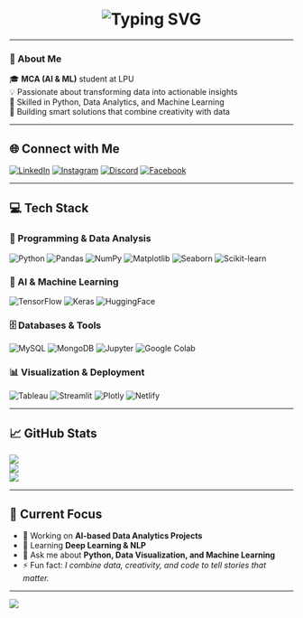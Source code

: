 <!-- Animated Header -->
<h1 align="center">
  <img src="https://readme-typing-svg.herokuapp.com?font=Fira+Code&weight=600&size=30&duration=3500&pause=800&color=00C2FF&center=true&vCenter=true&width=800&lines=Hi+I'm+Ashish+Chavan+👋;Python+Developer+%7C+Data+Analyst;AI+%26+Machine+Learning+Enthusiast" alt="Typing SVG" />
</h1>

---

### 🌟 About Me
🎓 **MCA (AI & ML)** student at LPU  
💡 Passionate about transforming data into actionable insights  
🚀 Skilled in Python, Data Analytics, and Machine Learning  
🎯 Building smart solutions that combine creativity with data  

---

## 🌐 Connect with Me
[![LinkedIn](https://img.shields.io/badge/LinkedIn-%230077B5.svg?logo=linkedin&logoColor=white)](https://linkedin.com/in/cvbnm) 
[![Instagram](https://img.shields.io/badge/Instagram-%23E4405F.svg?logo=Instagram&logoColor=white)](https://instagram.com/vbnm) 
[![Discord](https://img.shields.io/badge/Discord-%237289DA.svg?logo=discord&logoColor=white)](https://discord.gg/cvbnm)
[![Facebook](https://img.shields.io/badge/Facebook-%231877F2.svg?logo=Facebook&logoColor=white)](https://facebook.com)

---

## 💻 Tech Stack

### 🐍 Programming & Data Analysis
![Python](https://img.shields.io/badge/Python-3670A0?style=for-the-badge&logo=python&logoColor=ffdd54)
![Pandas](https://img.shields.io/badge/Pandas-%23150458.svg?style=for-the-badge&logo=pandas&logoColor=white)
![NumPy](https://img.shields.io/badge/Numpy-%23013243.svg?style=for-the-badge&logo=numpy&logoColor=white)
![Matplotlib](https://img.shields.io/badge/Matplotlib-%23ffffff.svg?style=for-the-badge&logo=Matplotlib&logoColor=black)
![Seaborn](https://img.shields.io/badge/Seaborn-%2300BFFF.svg?style=for-the-badge)
![Scikit-learn](https://img.shields.io/badge/Scikit--learn-%23F7931E.svg?style=for-the-badge&logo=scikit-learn&logoColor=white)

### 🧠 AI & Machine Learning
![TensorFlow](https://img.shields.io/badge/TensorFlow-%23FF6F00.svg?style=for-the-badge&logo=TensorFlow&logoColor=white)
![Keras](https://img.shields.io/badge/Keras-%23D00000.svg?style=for-the-badge&logo=Keras&logoColor=white)
![HuggingFace](https://img.shields.io/badge/HuggingFace-%23FFD21E.svg?style=for-the-badge&logo=huggingface&logoColor=black)

### 🗄️ Databases & Tools
![MySQL](https://img.shields.io/badge/MySQL-%2300f.svg?style=for-the-badge&logo=mysql&logoColor=white)
![MongoDB](https://img.shields.io/badge/MongoDB-%234ea94b.svg?style=for-the-badge&logo=mongodb&logoColor=white)
![Jupyter](https://img.shields.io/badge/Jupyter-%23F37626.svg?style=for-the-badge&logo=jupyter&logoColor=white)
![Google Colab](https://img.shields.io/badge/Google%20Colab-%23F9AB00.svg?style=for-the-badge&logo=googlecolab&logoColor=white)

### 📊 Visualization & Deployment
![Tableau](https://img.shields.io/badge/Tableau-%23E97627.svg?style=for-the-badge&logo=tableau&logoColor=white)
![Streamlit](https://img.shields.io/badge/Streamlit-%23FF4B4B.svg?style=for-the-badge&logo=streamlit&logoColor=white)
![Plotly](https://img.shields.io/badge/Plotly-%233F4F75.svg?style=for-the-badge&logo=plotly&logoColor=white)
![Netlify](https://img.shields.io/badge/Netlify-%23000000.svg?style=for-the-badge&logo=netlify&logoColor=#00C7B7)

---

## 📈 GitHub Stats
![](https://github-readme-stats.vercel.app/api?username=ashishchavan1221&theme=tokyonight&hide_border=true&include_all_commits=true&count_private=true)<br/>
![](https://github-readme-streak-stats.herokuapp.com/?user=ashishchavan1221&theme=tokyonight&hide_border=true)<br/>
![](https://github-readme-stats.vercel.app/api/top-langs/?username=ashishchavan1221&theme=tokyonight&hide_border=true&layout=compact)

---

## 🚀 Current Focus
- 🔭 Working on **AI-based Data Analytics Projects**  
- 🌱 Learning **Deep Learning & NLP**  
- 💬 Ask me about **Python, Data Visualization, and Machine Learning**  
- ⚡ Fun fact: *I combine data, creativity, and code to tell stories that matter.*

---

[![](https://visitcount.itsvg.in/api?id=ashishchavan1221&icon=0&color=0)](https://visitcount.itsvg.in)

<!--
**ashishchavan1221/ashishchavan1221** — turning data into insights with Python & AI 🚀
-->
